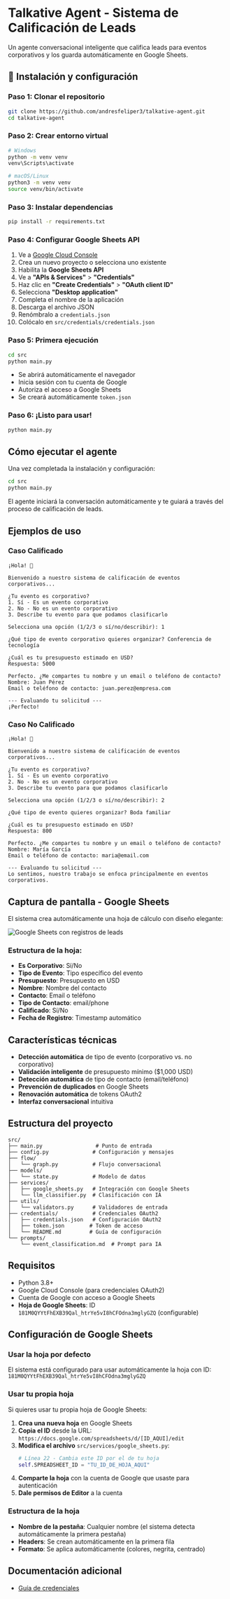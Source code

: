 #  Talkative Agent - Sistema de Calificación de Leads

Un agente conversacional inteligente que califica leads para eventos corporativos y los guarda automáticamente en Google Sheets.

## 🚀 Instalación y configuración

### Paso 1: Clonar el repositorio
```bash
git clone https://github.com/andresfeliper3/talkative-agent.git
cd talkative-agent
```

### Paso 2: Crear entorno virtual
```bash
# Windows
python -m venv venv
venv\Scripts\activate

# macOS/Linux
python3 -m venv venv
source venv/bin/activate
```

### Paso 3: Instalar dependencias
```bash
pip install -r requirements.txt
```

### Paso 4: Configurar Google Sheets API
1. Ve a [Google Cloud Console](https://console.cloud.google.com/)
2. Crea un nuevo proyecto o selecciona uno existente
3. Habilita la **Google Sheets API**
4. Ve a **"APIs & Services"** > **"Credentials"**
5. Haz clic en **"Create Credentials"** > **"OAuth client ID"**
6. Selecciona **"Desktop application"**
7. Completa el nombre de la aplicación
8. Descarga el archivo JSON
9. Renómbralo a `credentials.json`
10. Colócalo en `src/credentials/credentials.json`

### Paso 5: Primera ejecución
```bash
cd src
python main.py
```
- Se abrirá automáticamente el navegador
- Inicia sesión con tu cuenta de Google
- Autoriza el acceso a Google Sheets
- Se creará automáticamente `token.json`

### Paso 6: ¡Listo para usar!
```bash
python main.py
```

##  Cómo ejecutar el agente

Una vez completada la instalación y configuración:

```bash
cd src
python main.py
```

El agente iniciará la conversación automáticamente y te guiará a través del proceso de calificación de leads.

##  Ejemplos de uso

###  Caso Calificado
```
¡Hola! 👋

Bienvenido a nuestro sistema de calificación de eventos corporativos...

¿Tu evento es corporativo?
1. Sí - Es un evento corporativo
2. No - No es un evento corporativo
3. Describe tu evento para que podamos clasificarlo

Selecciona una opción (1/2/3 o sí/no/describir): 1

¿Qué tipo de evento corporativo quieres organizar? Conferencia de tecnología

¿Cuál es tu presupuesto estimado en USD?
Respuesta: 5000

Perfecto. ¿Me compartes tu nombre y un email o teléfono de contacto?
Nombre: Juan Pérez
Email o teléfono de contacto: juan.perez@empresa.com

--- Evaluando tu solicitud ---
¡Perfecto!
```

### Caso No Calificado
```
¡Hola! 👋

Bienvenido a nuestro sistema de calificación de eventos corporativos...

¿Tu evento es corporativo?
1. Sí - Es un evento corporativo
2. No - No es un evento corporativo
3. Describe tu evento para que podamos clasificarlo

Selecciona una opción (1/2/3 o sí/no/describir): 2

¿Qué tipo de evento quieres organizar? Boda familiar

¿Cuál es tu presupuesto estimado en USD?
Respuesta: 800

Perfecto. ¿Me compartes tu nombre y un email o teléfono de contacto?
Nombre: María García
Email o teléfono de contacto: maria@email.com

--- Evaluando tu solicitud ---
Lo sentimos, nuestro trabajo se enfoca principalmente en eventos corporativos.
```

## Captura de pantalla - Google Sheets

El sistema crea automáticamente una hoja de cálculo con diseño elegante:

![Google Sheets con registros de leads](docs/sheets-screenshot.png)

### Estructura de la hoja:
- **Es Corporativo**: Sí/No
- **Tipo de Evento**: Tipo específico del evento
- **Presupuesto**: Presupuesto en USD
- **Nombre**: Nombre del contacto
- **Contacto**: Email o teléfono
- **Tipo de Contacto**: email/phone
- **Calificado**: Sí/No
- **Fecha de Registro**: Timestamp automático

## Características técnicas

- **Detección automática** de tipo de evento (corporativo vs. no corporativo)
- **Validación inteligente** de presupuesto mínimo ($1,000 USD)
- **Detección automática** de tipo de contacto (email/teléfono)
- **Prevención de duplicados** en Google Sheets
- **Renovación automática** de tokens OAuth2
- **Interfaz conversacional** intuitiva

## Estructura del proyecto

```
src/
├── main.py                 # Punto de entrada
├── config.py              # Configuración y mensajes
├── flow/
│   └── graph.py           # Flujo conversacional
├── models/
│   └── state.py           # Modelo de datos
├── services/
│   ├── google_sheets.py   # Integración con Google Sheets
│   └── llm_classifier.py  # Clasificación con IA
├── utils/
│   └── validators.py      # Validadores de entrada
├── credentials/           # Credenciales OAuth2
│   ├── credentials.json   # Configuración OAuth2
│   ├── token.json        # Token de acceso
│   └── README.md         # Guía de configuración
└── prompts/
    └── event_classification.md  # Prompt para IA
```

## Requisitos

- Python 3.8+
- Google Cloud Console (para credenciales OAuth2)
- Cuenta de Google con acceso a Google Sheets
- **Hoja de Google Sheets**: ID `181M0QYYtFhEXB39Qal_htrYe5vI8hCFOdna3mglyGZQ` (configurable)

## Configuración de Google Sheets

### Usar la hoja por defecto
El sistema está configurado para usar automáticamente la hoja con ID: `181M0QYYtFhEXB39Qal_htrYe5vI8hCFOdna3mglyGZQ`

### Usar tu propia hoja
Si quieres usar tu propia hoja de Google Sheets:

1. **Crea una nueva hoja** en Google Sheets
2. **Copia el ID** desde la URL: `https://docs.google.com/spreadsheets/d/[ID_AQUI]/edit`
3. **Modifica el archivo** `src/services/google_sheets.py`:
   ```python
   # Línea 22 - Cambia este ID por el de tu hoja
   self.SPREADSHEET_ID = "TU_ID_DE_HOJA_AQUI"
   ```
4. **Comparte la hoja** con la cuenta de Google que usaste para autenticación
5. **Dale permisos de Editor** a la cuenta

### Estructura de la hoja
- **Nombre de la pestaña**: Cualquier nombre (el sistema detecta automáticamente la primera pestaña)
- **Headers**: Se crean automáticamente en la primera fila
- **Formato**: Se aplica automáticamente (colores, negrita, centrado)

## Documentación adicional
- [Guía de credenciales](src/credentials/README.md)



